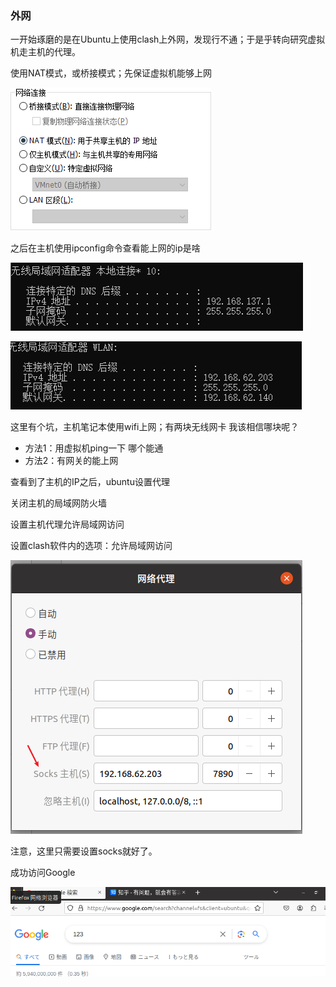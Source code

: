 ### 外网

一开始琢磨的是在Ubuntu上使用clash上外网，发现行不通；于是乎转向研究虚拟机走主机的代理。

使用NAT模式，或桥接模式；先保证虚拟机能够上网

![image-20240109211029885](https://raw.githubusercontent.com/m1crofan/image/main/image-20240109211029885.png)

之后在主机使用ipconfig命令查看能上网的ip是啥

![image-20240109211126883](https://raw.githubusercontent.com/m1crofan/image/main/image-20240109211126883.png)

![image-20240109211108916](https://raw.githubusercontent.com/m1crofan/image/main/image-20240109211108916.png)

这里有个坑，主机笔记本使用wifi上网；有两块无线网卡 我该相信哪块呢？

- 方法1：用虚拟机ping一下 哪个能通
- 方法2：有网关的能上网

查看到了主机的IP之后，ubuntu设置代理

关闭主机的局域网防火墙

设置主机代理允许局域网访问

设置clash软件内的选项：允许局域网访问

![image-20240109211345249](https://raw.githubusercontent.com/m1crofan/image/main/image-20240109211345385.png)

注意，这里只需要设置socks就好了。

成功访问Google

![image-20240109211432628](https://raw.githubusercontent.com/m1crofan/image/main/image-20240109211432628.png)